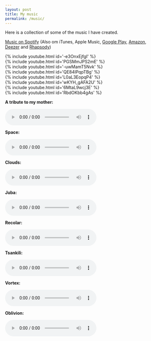 ```yaml
---
layout: post
title: My music
permalink: /music/
---
```


Here is a collection of some of the music I have created.

[Music on Spotify](https://open.spotify.com/artist/1Y8BKB23oNJxGgVnce45k5?si=baqjpXM3QcmD4oV_VNQuvw) (Also om iTunes, Apple Music, [Google Play](https://play.google.com/store/search?q=Geir%20Isene&hl=en), [Amazon](http://www.amazon.com/s/ref=nb_sb_noss/184-7057868-8952559?url=search-alias=aps&field-keywords=Geir%20Isene), [Deezer](http://www.deezer.com/artist/9927232) and [Rhapsody](http://www.rhapsody.com/artist/geir-isene))

{% include youtube.html id='-e3OnxEjfgI' %}
<br />
{% include youtube.html id='PGSMmJPS2mE' %}
<br />
{% include youtube.html id='-uwMamT5Nvk' %}
<br />
{% include youtube.html id='QE84IPqpTBg' %}
<br />
{% include youtube.html id='L0aL3EopqP4' %}
<br />
{% include youtube.html id='wKYH_gAFA2U' %}
<br />
{% include youtube.html id='6MtaL9wcj3E' %}
<br />
{% include youtube.html id='RbdOKbb4gAs' %}

<p><b>A tribute to my mother:</b></p>
<p><audio src="/assets/music/mamma.mp3" controls preload></audio></p>
<p><b>Space:</b></p>
<p><audio src="/assets/music/space1.mp3" controls preload></audio></p>
<p><b>Clouds:</b></p>
<p><audio src="/assets/music/clouds.mp3" controls preload></audio></p>
<p><b>Juba:</b></p>
<p><audio src="/assets/music/pre-juba.mp3" controls preload></audio></p>
<p><b>Recolar:</b></p>
<p><audio src="/assets/music/recolar.mp3" controls preload></audio></p>
<p><b>Tsankili:</b></p>
<p><audio src="/assets/music/tsankili.mp3" controls preload></audio></p>
<p><b>Vortex:</b></p>
<p><audio src="/assets/music/vortex.mp3" controls preload></audio></p>
<p><b>Oblivion:</b></p>
<p><audio src="/assets/music/oblivion.mp3" controls preload></audio></p>

